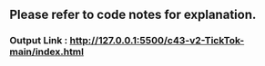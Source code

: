 

## Please refer to code notes for explanation.

### Output Link : http://127.0.0.1:5500/c43-v2-TickTok-main/index.html
